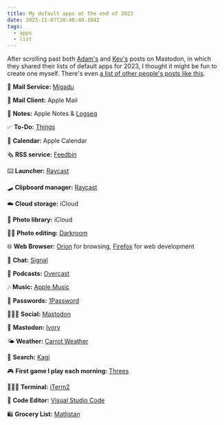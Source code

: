 ```yaml
---
title: My default apps at the end of 2023
date: 2023-11-07T20:48:49.104Z
tags:
  - apps
  - list
---
```


After scrolling past both [Adam's](https://adamfortuna.com/apps-i-use-2023) and [Kev's](https://kevquirk.com/my-default-apps-at-the-end-of-2023) posts on Mastodon, in which they shared their lists of default apps for 2023, I thought it might be fun to create one myself. There's even [a list of other people's posts like this](https://defaults.rknight.me).

📨 **Mail Service:** [Migadu](https://www.migadu.com/)

📮 **Mail Client:** Apple Mail

📝 **Notes:** Apple Notes & [Logseq](https://logseq.com/)

✅ **To-Do:** [Things](https://culturedcode.com/things/)

📆 **Calendar:** Apple Calendar

🗞️ **RSS service:** [Feedbin](https://feedbin.com/)

⌨️ **Launcher:** [Raycast](https://www.raycast.com/)

🛹 **Clipboard manager:** [Raycast](https://www.raycast.com/)

☁️ **Cloud storage:** iCloud

🌅 **Photo library:** iCloud

🤳🏻 **Photo editing:** [Darkroom](https://darkroom.co/)

🌐 **Web Browser:** [Orion](https://browser.kagi.com/) for browsing, [Firefox](https://www.mozilla.org/firefox/) for web development

💬 **Chat:** [Signal](https://signal.org/)

🎤 **Podcasts:** [Overcast](https://overcast.fm/)

🎶 **Music:** [Apple Music](https://music.apple.com)

🔐 **Passwords:** [1Password](https://1password.com/)

💁🏻‍♂️ **Social:** [Mastodon](https://tacocat.space/@jonas)

🐘 **Mastodon:** [Ivory](https://tapbots.com/ivory/?ref=birchtree.me)

🌤️ **Weather:** [Carrot Weather](https://www.meetcarrot.com/weather/)

🔎 **Search:** [Kagi](https://kagi.com/)

🎮 **First game I play each morning:** [Threes](https://apps.apple.com/us/app/threes-freeplay/id976851174)

👨🏻‍💻 **Terminal:** [iTerm2](https://iterm2.com/)

🧮 **Code Editor:** [Visual Studio Code](https://code.visualstudio.com/)

🛍️ **Grocery List:** [Matlistan](https://www.matlistan.se/)

